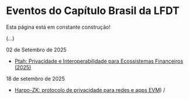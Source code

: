 # Eventos do Capítulo Brasil da LFDT

Esta página está em constante construção!

(...)

02 de Setembro de 2025 
- [Ptah: Privacidade e Interoperabilidade para Ecossistemas Financeiros (2025)](../events/20250902_Meetup_Ptah/README.md)

18 de setembro de 2025
- [Harpo-ZK: protocolo de privacidade para redes e apps EVM](../events/20250918_Meetup_Harpo-zk/README.md)) /